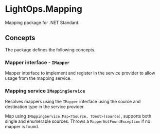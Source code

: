 # LightOps.Mapping

Mapping package for .NET Standard.

## Concepts

The package defines the following concepts.

### Mapper interface - `IMapper`

Mapper interface to implement and register in the service provider to allow usage from the mapping service.

### Mapping service `IMappingService`

Resolves mappers using the `IMapper` interface using the source and destination type in the service provider.  

Map using `IMappingService.Map<TSource, TDest>(source)`, supports both single and enumerable sources.
Throws a `MapperNotFoundException` if no mapper is found.
